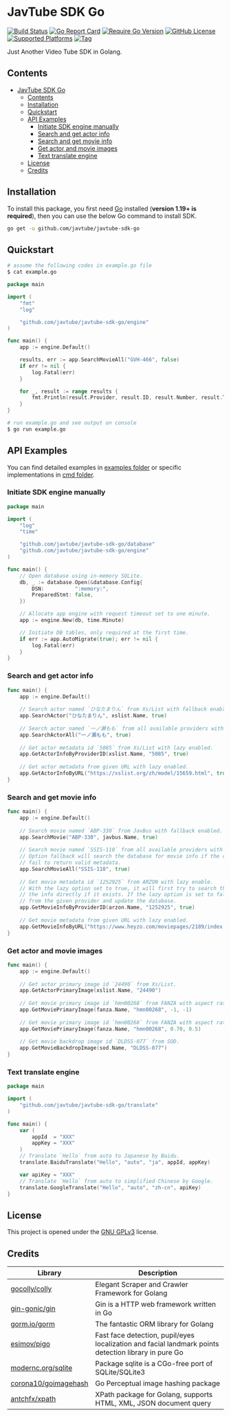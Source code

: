 # JavTube SDK Go

[![Build Status](https://img.shields.io/github/workflow/status/javtube/javtube-sdk-go/Publish%20Go%20Releases?style=flat-square&logo=github-actions)](https://github.com/javtube/javtube-sdk-go/actions/workflows/release.yml)
[![Go Report Card](https://goreportcard.com/badge/github.com/javtube/javtube-sdk-go?style=flat-square)](https://github.com/javtube/javtube-sdk-go)
[![Require Go Version](https://img.shields.io/badge/go-%3E%3D1.19-30dff3?style=flat-square&logo=go)](https://github.com/javtube/javtube-sdk-go/blob/main/go.mod)
[![GitHub License](https://img.shields.io/github/license/javtube/javtube-sdk-go?color=A42E2B&logo=gnu&style=flat-square)](https://github.com/javtube/javtube-sdk-go/blob/main/LICENSE)
[![Supported Platforms](https://img.shields.io/badge/platform-Linux%20%7C%20FreeBSD%20%7C%20NetBSD%20%7C%20OpenBSD%20%7C%20Darwin%20%7C%20Windows-549688?style=flat-square&logo=launchpad)](https://github.com/javtube/javtube-sdk-go)
[![Tag](https://img.shields.io/github/v/tag/javtube/javtube-sdk-go?color=%23ff8936&logo=fitbit&style=flat-square)](https://github.com/javtube/javtube-sdk-go/tags)

Just Another Video Tube SDK in Golang.

## Contents

- [JavTube SDK Go](#javtube-sdk-go)
    - [Contents](#contents)
    - [Installation](#installation)
    - [Quickstart](#quickstart)
    - [API Examples](#api-examples)
        - [Initiate SDK engine manually](#initiate-sdk-engine-manually)
        - [Search and get actor info](#search-and-get-actor-info)
        - [Search and get movie info](#search-and-get-movie-info)
        - [Get actor and movie images](#get-actor-and-movie-images)
        - [Text translate engine](#text-translate-engine)
    - [License](#license)
    - [Credits](#credits)

## Installation

To install this package, you first need [Go](https://golang.org/) installed (**version 1.19+ is required**), then you can use the below Go command to install SDK.

```sh
go get -u github.com/javtube/javtube-sdk-go
```

## Quickstart

```sh
# assume the following codes in example.go file
$ cat example.go
```

```go
package main

import (
	"fmt"
	"log"

	"github.com/javtube/javtube-sdk-go/engine"
)

func main() {
	app := engine.Default()

	results, err := app.SearchMovieAll("GVH-466", false)
	if err != nil {
		log.Fatal(err)
	}

	for _, result := range results {
		fmt.Println(result.Provider, result.ID, result.Number, result.Title)
	}
}
```

```sh
# run example.go and see output on console
$ go run example.go
```

## API Examples

You can find detailed examples in [examples folder](https://github.com/javtube/javtube-sdk-go/tree/main/_examples/) or specific implementations in [cmd folder](https://github.com/javtube/javtube-sdk-go/tree/main/cmd/).

### Initiate SDK engine manually

```go
package main

import (
	"log"
	"time"

	"github.com/javtube/javtube-sdk-go/database"
	"github.com/javtube/javtube-sdk-go/engine"
)

func main() {
	// Open database using in-memory SQLite.
	db, _ := database.Open(&database.Config{
		DSN:          ":memory:",
		PreparedStmt: false,
	})

	// Allocate app engine with request timeout set to one minute.
	app := engine.New(db, time.Minute)

	// Initiate DB tables, only required at the first time.
	if err := app.AutoMigrate(true); err != nil {
		log.Fatal(err)
	}
}
```

### Search and get actor info

```go
func main() {
    app := engine.Default()
    
    // Search actor named `ひなたまりん` from Xs/List with fallback enabled.
    app.SearchActor("ひなたまりん", xslist.Name, true)
    
    // Search actor named `一ノ瀬もも` from all available providers with fallback enabled.
    app.SearchActorAll("一ノ瀬もも", true)
    
    // Get actor metadata id `5085` from Xs/List with lazy enabled.
    app.GetActorInfoByProviderID(xslist.Name, "5085", true)
    
    // Get actor metadata from given URL with lazy enabled.
    app.GetActorInfoByURL("https://xslist.org/zh/model/15659.html", true)
}
```

### Search and get movie info

```go
func main() {
    app := engine.Default()
    
    // Search movie named `ABP-330` from JavBus with fallback enabled.
    app.SearchMovie("ABP-330", javbus.Name, true)
    
    // Search movie named `SSIS-110` from all available providers with fallback enabled.
    // Option fallback will search the database for movie info if the corresponding providers
    // fail to return valid metadata.
    app.SearchMovieAll("SSIS-110", true)
    
    // Get movie metadata id `1252925` from ARZON with lazy enable.
    // With the lazy option set to true, it will first try to search the database and return
    // the info directly if it exists. If the lazy option is set to false, it will fetch info
    // from the given provider and update the database.
    app.GetMovieInfoByProviderID(arzon.Name, "1252925", true)
    
    // Get movie metadata from given URL with lazy enabled.
    app.GetMovieInfoByURL("https://www.heyzo.com/moviepages/2189/index.html", true)
}
```

### Get actor and movie images

```go
func main() {
    app := engine.Default()
    
    // Get actor primary image id `24490` from Xs/List.
    app.GetActorPrimaryImage(xslist.Name, "24490")
    
    // Get movie primary image id `hmn00268` from FANZA with aspect ratio and pos set to default.
    app.GetMoviePrimaryImage(fanza.Name, "hmn00268", -1, -1)
    
    // Get movie primary image id `hmn00268` from FANZA with aspect ratio set to 7:10 and pos set to center.
    app.GetMoviePrimaryImage(fanza.Name, "hmn00268", 0.70, 0.5)
    
    // Get movie backdrop image id `DLDSS-077` from SOD.
    app.GetMovieBackdropImage(sod.Name, "DLDSS-077")
}
```

### Text translate engine

```go
package main

import (
	"github.com/javtube/javtube-sdk-go/translate"
)

func main() {
	var (
		appId  = "XXX"
		appKey = "XXX"
	)
	// Translate `Hello` from auto to Japanese by Baidu.
	translate.BaiduTranslate("Hello", "auto", "ja", appId, appKey)

	var apiKey = "XXX"
	// Translate `Hello` from auto to simplified Chinese by Google.
	translate.GoogleTranslate("Hello", "auto", "zh-cn", apiKey)
}
```

## License

This project is opened under the [GNU GPLv3](https://github.com/javtube/javtube-sdk-go/blob/main/LICENSE) license.

## Credits

| Library                                                         | Description                                                                                          |
|-----------------------------------------------------------------|------------------------------------------------------------------------------------------------------|
| [gocolly/colly](https://github.com/gocolly/colly)               | Elegant Scraper and Crawler Framework for Golang                                                     |
| [gin-gonic/gin](https://github.com/gin-gonic/gin)               | Gin is a HTTP web framework written in Go                                                            |
| [gorm.io/gorm](https://gorm.io/)                                | The fantastic ORM library for Golang                                                                 |
| [esimov/pigo](https://github.com/esimov/pigo)                   | Fast face detection, pupil/eyes localization and facial landmark points detection library in pure Go |
| [modernc.org/sqlite](https://gitlab.com/cznic/sqlite)           | Package sqlite is a CGo-free port of SQLite/SQLite3                                                  |
| [corona10/goimagehash](https://github.com/corona10/goimagehash) | Go Perceptual image hashing package                                                                  |
| [antchfx/xpath](https://github.com/antchfx/xpath)               | XPath package for Golang, supports HTML, XML, JSON document query                                    |
